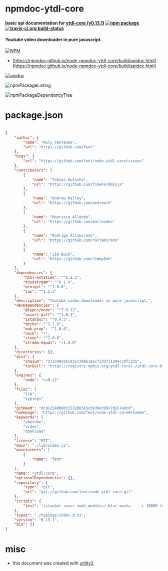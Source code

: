 # npmdoc-ytdl-core

#### basic api documentation for  [ytdl-core (v0.13.1)](https://github.com/fent/node-ytdl-core#readme)  [![npm package](https://img.shields.io/npm/v/npmdoc-ytdl-core.svg?style=flat-square)](https://www.npmjs.org/package/npmdoc-ytdl-core) [![travis-ci.org build-status](https://api.travis-ci.org/npmdoc/node-npmdoc-ytdl-core.svg)](https://travis-ci.org/npmdoc/node-npmdoc-ytdl-core)

#### Youtube video downloader in pure javascript.

[![NPM](https://nodei.co/npm/ytdl-core.png?downloads=true&downloadRank=true&stars=true)](https://www.npmjs.com/package/ytdl-core)

- [https://npmdoc.github.io/node-npmdoc-ytdl-core/build/apidoc.html](https://npmdoc.github.io/node-npmdoc-ytdl-core/build/apidoc.html)

[![apidoc](https://npmdoc.github.io/node-npmdoc-ytdl-core/build/screenCapture.buildCi.browser.%252Ftmp%252Fbuild%252Fapidoc.html.png)](https://npmdoc.github.io/node-npmdoc-ytdl-core/build/apidoc.html)

![npmPackageListing](https://npmdoc.github.io/node-npmdoc-ytdl-core/build/screenCapture.npmPackageListing.svg)

![npmPackageDependencyTree](https://npmdoc.github.io/node-npmdoc-ytdl-core/build/screenCapture.npmPackageDependencyTree.svg)



# package.json

```json

{
    "author": {
        "name": "Roly Fentanes",
        "url": "https://github.com/fent"
    },
    "bugs": {
        "url": "https://github.com/fent/node-ytdl-core/issues"
    },
    "contributors": [
        {
            "name": "Tobias Kutscha",
            "url": "https://github.com/TimeForANinja"
        },
        {
            "name": "Andrew Kelley",
            "url": "https://github.com/andrewrk"
        },
        {
            "name": "Mauricio Allende",
            "url": "https://github.com/mallendeo"
        },
        {
            "name": "Rodrigo Altamirano",
            "url": "https://github.com/raltamirano"
        },
        {
            "name": "Jim Buck",
            "url": "https://github.com/JimmyBoh"
        }
    ],
    "dependencies": {
        "html-entities": "^1.1.3",
        "m3u8stream": "^0.1.0",
        "miniget": "^1.0.0",
        "sax": "^1.1.3"
    },
    "description": "Youtube video downloader in pure javascript.",
    "devDependencies": {
        "@types/node": "^7.0.12",
        "assert-diff": "^1.0.1",
        "istanbul": "^0.4.5",
        "mocha": "^3.2.0",
        "muk-prop": "^1.0.0",
        "nock": "*",
        "sinon": "^2.0.0",
        "stream-equal": "~1.0.0"
    },
    "directories": {},
    "dist": {
        "shasum": "213349566c832c298619ac72d3711394cc0fc335",
        "tarball": "https://registry.npmjs.org/ytdl-core/-/ytdl-core-0.13.1.tgz"
    },
    "engines": {
        "node": ">=0.12"
    },
    "files": [
        "lib",
        "typings"
    ],
    "gitHead": "dc012240b0bf2532b0365cb936e399c7d157adcd",
    "homepage": "https://github.com/fent/node-ytdl-core#readme",
    "keywords": [
        "youtube",
        "video",
        "download"
    ],
    "license": "MIT",
    "main": "./lib/index.js",
    "maintainers": [
        {
            "name": "fent"
        }
    ],
    "name": "ytdl-core",
    "optionalDependencies": {},
    "repository": {
        "type": "git",
        "url": "git://github.com/fent/node-ytdl-core.git"
    },
    "scripts": {
        "test": "istanbul cover node_modules/.bin/_mocha -- -t 16000 test/*-test.js"
    },
    "types": "./typings/index.d.ts",
    "version": "0.13.1",
    "bin": {}
}
```



# misc
- this document was created with [utility2](https://github.com/kaizhu256/node-utility2)

